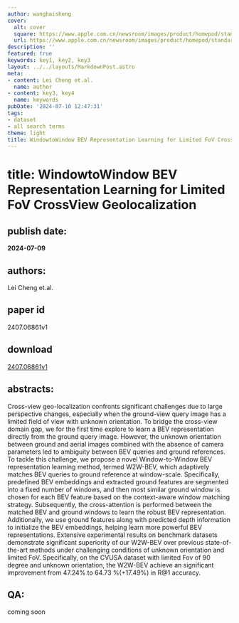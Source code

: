 ```yaml
---
author: wanghaisheng
cover:
  alt: cover
  square: https://www.apple.com.cn/newsroom/images/product/homepod/standard/Apple-HomePod-hero-230118_big.jpg.large_2x.jpg
  url: https://www.apple.com.cn/newsroom/images/product/homepod/standard/Apple-HomePod-hero-230118_big.jpg.large_2x.jpg
description: ''
featured: true
keywords: key1, key2, key3
layout: ../../layouts/MarkdownPost.astro
meta:
- content: Lei Cheng et.al.
  name: author
- content: key3, key4
  name: keywords
pubDate: '2024-07-10 12:47:31'
tags:
- dataset
- all search terms
theme: light
title: WindowtoWindow BEV Representation Learning for Limited FoV CrossView Geolocalization
---
```


# title: WindowtoWindow BEV Representation Learning for Limited FoV CrossView Geolocalization 
## publish date: 
**2024-07-09** 
## authors: 
  Lei Cheng et.al. 
## paper id
2407.06861v1
## download
[2407.06861v1](http://arxiv.org/abs/2407.06861v1)
## abstracts:
Cross-view geo-localization confronts significant challenges due to large perspective changes, especially when the ground-view query image has a limited field of view with unknown orientation. To bridge the cross-view domain gap, we for the first time explore to learn a BEV representation directly from the ground query image. However, the unknown orientation between ground and aerial images combined with the absence of camera parameters led to ambiguity between BEV queries and ground references. To tackle this challenge, we propose a novel Window-to-Window BEV representation learning method, termed W2W-BEV, which adaptively matches BEV queries to ground reference at window-scale. Specifically, predefined BEV embeddings and extracted ground features are segmented into a fixed number of windows, and then most similar ground window is chosen for each BEV feature based on the context-aware window matching strategy. Subsequently, the cross-attention is performed between the matched BEV and ground windows to learn the robust BEV representation. Additionally, we use ground features along with predicted depth information to initialize the BEV embeddings, helping learn more powerful BEV representations. Extensive experimental results on benchmark datasets demonstrate significant superiority of our W2W-BEV over previous state-of-the-art methods under challenging conditions of unknown orientation and limited FoV. Specifically, on the CVUSA dataset with limited Fov of 90 degree and unknown orientation, the W2W-BEV achieve an significant improvement from 47.24% to 64.73 %(+17.49%) in R@1 accuracy.
## QA:
coming soon
